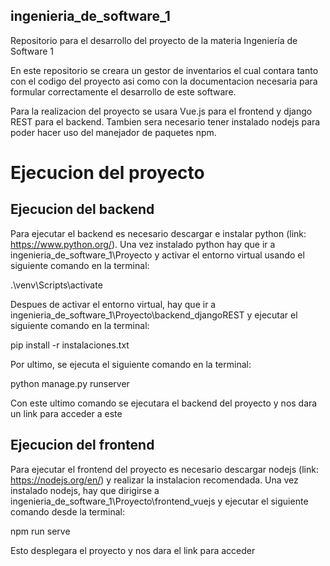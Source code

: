 ## ingenieria_de_software_1
Repositorio para el desarrollo del proyecto de la materia Ingeniería de Software 1

En este repositorio se creara un gestor de inventarios el cual contara tanto con el codigo del proyecto asi como con la documentacion necesaria para formular correctamente el desarrollo de este software. 

Para la realizacion del proyecto se usara Vue.js para el frontend y django REST para el backend. Tambien sera necesario tener instalado nodejs para poder hacer uso del manejador de paquetes npm.

# Ejecucion del proyecto

## Ejecucion del backend 

Para ejecutar el backend es necesario descargar e instalar python (link: https://www.python.org/). Una vez instalado python hay que ir a ingenieria_de_software_1\Proyecto y activar el entorno virtual usando el siguiente comando en la terminal:  

.\venv\Scripts\activate  

Despues de activar el entorno virtual, hay que ir a ingenieria_de_software_1\Proyecto\backend_djangoREST y ejecutar el siguiente comando en la terminal:

pip install -r instalaciones.txt  

Por ultimo, se ejecuta el siguiente comando en la terminal:

python manage.py runserver  

Con este ultimo comando se ejecutara el backend del proyecto y nos dara un link para acceder a este

## Ejecucion del frontend

Para ejecutar el frontend del proyecto es necesario descargar nodejs (link: https://nodejs.org/en/) y realizar la instalacion recomendada. Una vez instalado nodejs, hay que dirigirse a ingenieria_de_software_1\Proyecto\frontend_vuejs y ejecutar el siguiente comando desde la terminal: 

npm run serve  

Esto desplegara el proyecto y nos dara el link para acceder

